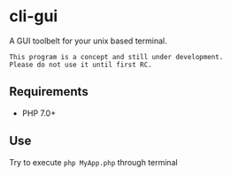 # cli-gui
A GUI toolbelt for your unix based terminal.  

    This program is a concept and still under development.
    Please do not use it until first RC.

## Requirements

* PHP 7.0+

## Use

Try to execute `php MyApp.php` through terminal